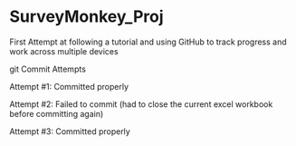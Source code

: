 # SurveyMonkey_Proj

First Attempt at following a tutorial and using GitHub to track progress and work across multiple devices


git Commit Attempts

Attempt #1: Committed properly

Attempt #2: Failed to commit (had to close the current excel workbook before committing again)

Attempt #3: Committed properly
